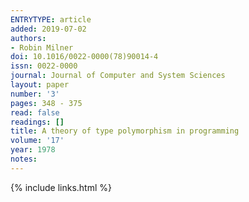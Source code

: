 ```yaml
---
ENTRYTYPE: article
added: 2019-07-02
authors:
- Robin Milner
doi: 10.1016/0022-0000(78)90014-4
issn: 0022-0000
journal: Journal of Computer and System Sciences
layout: paper
number: '3'
pages: 348 - 375
read: false
readings: []
title: A theory of type polymorphism in programming
volume: '17'
year: 1978
notes:
---
```

{% include links.html %}
